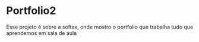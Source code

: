 # Portfolio2
Esse projeto é sobre a softex, onde mostro o portfolio que trabalha tudo que aprendemos em sala de aula
